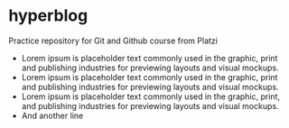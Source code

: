 # hyperblog
Practice repository for Git and Github course from Platzi

* Lorem ipsum is placeholder text commonly used in the graphic, print and publishing industries for previewing layouts and visual mockups.
* Lorem ipsum is placeholder text commonly used in the graphic, print and publishing industries for previewing layouts and visual mockups.
* Lorem ipsum is placeholder text commonly used in the graphic, print, and publishing industries for previewing layouts and visual mockups.
* And another line
